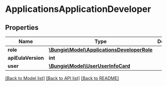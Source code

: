 # ApplicationsApplicationDeveloper

## Properties
Name | Type | Description | Notes
------------ | ------------- | ------------- | -------------
**role** | [**\Bungie\Model\ApplicationsDeveloperRole**](ApplicationsDeveloperRole.md) |  | [optional] 
**apiEulaVersion** | **int** |  | [optional] 
**user** | [**\Bungie\Model\UserUserInfoCard**](UserUserInfoCard.md) |  | [optional] 

[[Back to Model list]](../README.md#documentation-for-models) [[Back to API list]](../README.md#documentation-for-api-endpoints) [[Back to README]](../README.md)


